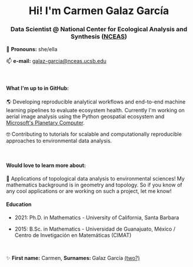 <h1 align="center">Hi! I'm Carmen Galaz García </h1>
<h3 align="center">Data Scientist @ National Center for Ecological Analysis and Synthesis (<a href=https://www.nceas.ucsb.edu)>NCEAS</a>)</h3>


🍃 <b>Pronouns:</b> she/ella

📫 <b>e-mail:</b> galaz-garcia@nceas.ucsb.edu



<br>
<h4>What I'm up to  in GitHub: </h4>

🌎 Developing reproducible analytical workflows and end-to-end machine learning pipelines to evaluate ecosystem health.
Currently I'm working on aerial image analysis using the Python geospatial ecosystem and <a href=https://planetarycomputer.microsoft.com> Microsoft's Planetary Computer</a>.

🤓 Contributing to tutorials for scalable and computationally reproducible approaches to environmental data analysis.

<br>

<h4>Would love to learn more about:</h4>
💬 Applications of topological data analysis to environmental sciences! My mathematics background is in geometry and topology. So if you know of any cool applications or are working on such a project, let me know!


<br>

<h4>Education</h4>

- 2021: Ph.D. in Mathematics - University of California, Santa Barbara

- 2015: B.Sc. in Mathematics - Universidad de Guanajuato, México / Centro de Invetigación en Matemáticas (CIMAT)

<br>

✨  <b>First name:</b> Carmen, <b> Surnames: </b> Galaz García <a href= https://www.science.org/content/article/two-surnames-no-hyphen-claiming-my-identity-latin-american-scientist>(two?)</a>

<!--
Here are some ideas to get you started:
- 🔭 I’m currently working on ...
- 🌱 I’m currently learning ...
- 👯 I’m looking to collaborate on ...
- 🤔 I’m looking for help with ...
- 💬 Ask me about ...
- 📫 How to reach me: ...
- 😄 Pronouns: ...
- ⚡ Fun fact: ...
-->
